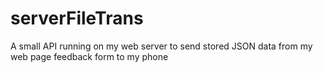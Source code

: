 # serverFileTrans
A small API running on my web server to send stored JSON data from my web page feedback form to my phone
